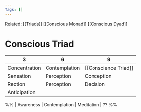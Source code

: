 ```yaml
---
Tags: []
---
```

Related: [[Triads]] [[Conscious Monad]] [[Conscious Dyad]]
# Conscious Triad

| 3 | 6 | 9 |
|---|---|---|
| Concentration | Contemplation | [[Conscience Triad]] |
| Sensation | Perception | Conception | 
| Rection | Perception | Decision |
| Anticipation | 



%%
| Awareness | Contemplation | Meditation | ??
%%
